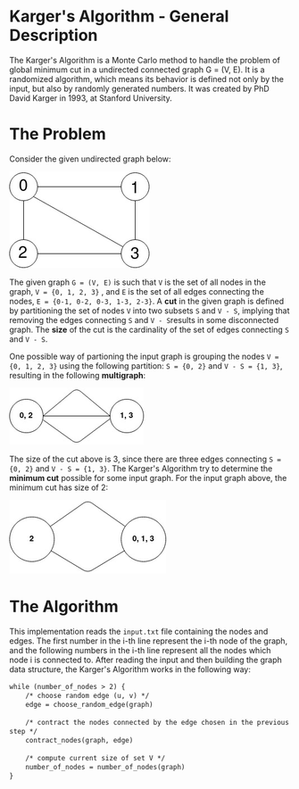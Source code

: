# Karger's Algorithm - General Description
The Karger's Algorithm is a Monte Carlo method to handle the problem of global minimum cut in a undirected connected graph G = (V, E). It is a randomized algorithm, which means its behavior is defined not only by the input, but also by randomly generated numbers. It was created by PhD David Karger in 1993, at Stanford University.

# The Problem
Consider the given undirected graph below:

![Input Example](./input_graph.jpg?raw=true)

The given graph ```G = (V, E)``` is such that ```V``` is the set of all nodes in the graph, ```V = {0, 1, 2, 3}``` ,  and ```E``` is the set of all edges connecting the nodes, ```E = {0-1, 0-2, 0-3, 1-3, 2-3}```. A **cut** in the given graph is defined by partitioning the set of nodes ```V``` into two subsets ```S``` and ```V - S```, implying that removing the edges connecting ```S``` and ```V - S```results in some disconnected graph. The **size** of the cut is the cardinality of the set of edges connecting ```S``` and ```V - S```.

One possible way of partioning the input graph is grouping the nodes ```V = {0, 1, 2, 3}``` using the following partition: ```S = {0, 2}``` and ```V - S = {1, 3}```, resulting in the following **multigraph**:

![Possible Cut](./possible_cut.jpg?raw=true)

The size of the cut above is 3, since there are three edges connecting ```S = {0, 2}``` and ```V - S = {1, 3}```. The Karger's Algorithm try to determine the **minimum cut** possible for some input graph. For the input graph above, the minimum cut has size of 2:

![Possible Cut](./output_graph.jpg?raw=true)

# The Algorithm

This implementation reads the `input.txt` file containing the nodes and edges. The first number in the i-th line represent the i-th node of the graph, and the following numbers in the i-th line represent all the nodes which node i is connected to. After reading the input and then building the graph data structure, the Karger's Algorithm works in the following way:

```
while (number_of_nodes > 2) {
    /* choose random edge (u, v) */
    edge = choose_random_edge(graph)
    
    /* contract the nodes connected by the edge chosen in the previous step */
    contract_nodes(graph, edge)
    
    /* compute current size of set V */
    number_of_nodes = number_of_nodes(graph)
}
```

